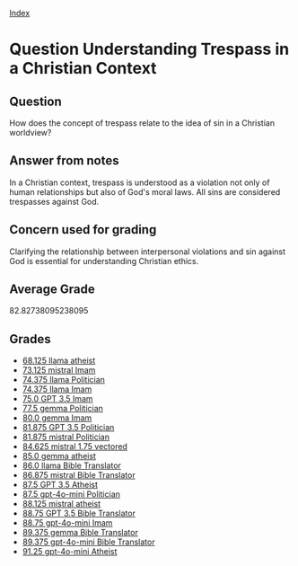 
[Index](../../index.md)
# Question Understanding Trespass in a Christian Context
## Question
How does the concept of trespass relate to the idea of sin in a Christian worldview?

## Answer from notes
In a Christian context, trespass is understood as a violation not only of human relationships but also of God's moral laws. All sins are considered trespasses against God.

## Concern used for grading
Clarifying the relationship between interpersonal violations and sin against God is essential for understanding Christian ethics.

## Average Grade
82.82738095238095

## Grades
 * [68.125 llama atheist](../answers/llama_atheist/Understanding_Trespass_in_a_Christian_Context.md)
 * [73.125 mistral Imam](../answers/mistral_Imam/Understanding_Trespass_in_a_Christian_Context.md)
 * [74.375 llama Politician](../answers/llama_Politician/Understanding_Trespass_in_a_Christian_Context.md)
 * [74.375 llama Imam](../answers/llama_Imam/Understanding_Trespass_in_a_Christian_Context.md)
 * [75.0 GPT 3.5 Imam](../answers/GPT_3.5_Imam/Understanding_Trespass_in_a_Christian_Context.md)
 * [77.5 gemma Politician](../answers/gemma_Politician/Understanding_Trespass_in_a_Christian_Context.md)
 * [80.0 gemma Imam](../answers/gemma_Imam/Understanding_Trespass_in_a_Christian_Context.md)
 * [81.875 GPT 3.5 Politician](../answers/GPT_3.5_Politician/Understanding_Trespass_in_a_Christian_Context.md)
 * [81.875 mistral Politician](../answers/mistral_Politician/Understanding_Trespass_in_a_Christian_Context.md)
 * [84.625 mistral 1.75 vectored](../answers/mistral_1.75_vectored/Understanding_Trespass_in_a_Christian_Context.md)
 * [85.0 gemma atheist](../answers/gemma_atheist/Understanding_Trespass_in_a_Christian_Context.md)
 * [86.0 llama Bible Translator](../answers/llama_Bible_Translator/Understanding_Trespass_in_a_Christian_Context.md)
 * [86.875 mistral Bible Translator](../answers/mistral_Bible_Translator/Understanding_Trespass_in_a_Christian_Context.md)
 * [87.5 GPT 3.5 Atheist](../answers/GPT_3.5_Atheist/Understanding_Trespass_in_a_Christian_Context.md)
 * [87.5 gpt-4o-mini Politician](../answers/gpt-4o-mini_Politician/Understanding_Trespass_in_a_Christian_Context.md)
 * [88.125 mistral atheist](../answers/mistral_atheist/Understanding_Trespass_in_a_Christian_Context.md)
 * [88.75 GPT 3.5 Bible Translator](../answers/GPT_3.5_Bible_Translator/Understanding_Trespass_in_a_Christian_Context.md)
 * [88.75 gpt-4o-mini Imam](../answers/gpt-4o-mini_Imam/Understanding_Trespass_in_a_Christian_Context.md)
 * [89.375 gemma Bible Translator](../answers/gemma_Bible_Translator/Understanding_Trespass_in_a_Christian_Context.md)
 * [89.375 gpt-4o-mini Bible Translator](../answers/gpt-4o-mini_Bible_Translator/Understanding_Trespass_in_a_Christian_Context.md)
 * [91.25 gpt-4o-mini Atheist](../answers/gpt-4o-mini_Atheist/Understanding_Trespass_in_a_Christian_Context.md)
